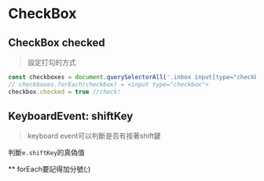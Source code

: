 # CheckBox

## CheckBox checked
> 設定打勾的方式
```js
const checkboxes = document.querySelectorAll('.inbox input[type="checkbox"]')
// checkboxes.forEach(checkbox) = <input type="checkbox">
checkbox.checked = true //check!
```

## KeyboardEvent: shiftKey
>keyboard event可以判斷是否有按著shift鍵

判斷`e.shiftKey`的真偽值

** forEach要記得加分號(;)